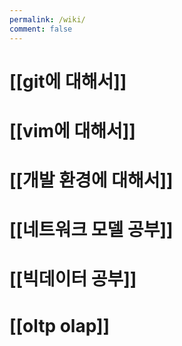 ```yaml
---
permalink: /wiki/
comment: false
---
```

# [[git에 대해서]]
# [[vim에 대해서]]
# [[개발 환경에 대해서]]
# [[네트워크 모델 공부]]
# [[빅데이터 공부]]
# [[oltp olap]]
